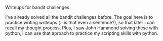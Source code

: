 Writeups for bandit challenges

I've already solved all the bandit challenges before. The goal here is to practice writing writeups (...is that even a sentence?), so that later I can recall my thought process. Plus, I saw John Hammond solving these with python, I can use that aproach to practice my scripting skills with python.
